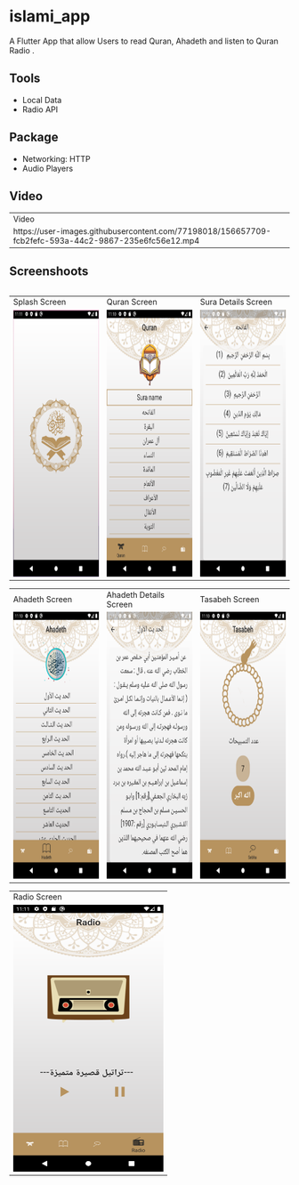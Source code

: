 # islami_app

A Flutter App that allow Users to read Quran, Ahadeth and listen to Quran Radio .

## Tools

- Local Data
- Radio API

## Package

- Networking: HTTP
- Audio Players

## Video

<table>
<tr><td>Video</td></tr>
  <tr>
    <td>
https://user-images.githubusercontent.com/77198018/156657709-fcb2fefc-593a-44c2-9867-235e6fc56e12.mp4
    </td>
  </tr>
 <table>

## Screenshoots

<table>
  <tr>
    <td>Splash Screen</td>
    <td>Quran Screen</td>
     <td>Sura Details Screen</td>
  </tr>
  <tr>
    <td><img src="screenshots/splash_screen.png" width=270 height=480></td>
    <td><img src="screenshots/quran_screen.png" width=270 height=480></td>
    <td><img src="screenshots/sura_details_screen.png" width=270 height=480></td>
  </tr>
 </table>
      
<table>
  <tr>
    <td>Ahadeth Screen</td>
     <td>Ahadeth Details Screen</td>
     <td>Tasabeh Screen</td>
  </tr>
  <tr>
    <td><img src="screenshots/hadeth_screen.png" width=270 height=480></td>
    <td><img src="screenshots/hadeth_details_screen.png" width=270 height=480></td>
    <td><img src="screenshots/tasabeh_screen.png" width=270 height=480></td>
  </tr>
 </table>
 
 
 <table>
  <tr>
    <td>Radio Screen</td>
  </tr>
  <tr>
    <td><img src="screenshots/radio_screen.png" width=270 height=480></td>
  </tr>
 </table>
